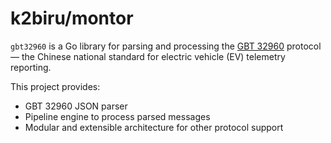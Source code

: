 # k2biru/montor

`gbt32960` is a Go library for parsing and processing the [GBT 32960](https://en.wikipedia.org/wiki/National_Standards_of_the_People%27s_Republic_of_China) protocol — the Chinese national standard for electric vehicle (EV) telemetry reporting.

This project provides:

- GBT 32960 JSON parser
- Pipeline engine to process parsed messages
- Modular and extensible architecture for other protocol support